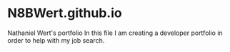 # N8BWert.github.io
Nathaniel Wert's portfolio
In this file I am creating a developer portfolio in order to help with my job search.
